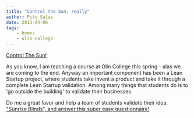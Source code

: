 ```yaml
---
title: "Control the Sun, really"
author: Pito Salas
date: 2013-04-06
tags:
    - homes
    - olin-college
---
```




[Control The Sun!](<http://www.mylanderpages.com/sunrise_blinds/olin>)

As you know, I am teaching a course at Olin College this spring - alas we are
coming to the end. Anyway an important component has been a Lean Startup
project, where students take invent a product and take it through a complete
Lean Startup validation. Among many things that students do is to 'go outside
the building' to validate their businesses.

Do me a great favor and help a team of students validate their idea,[ "Sunrise
Blinds", and answer this super easy
questionnaire!](<http://www.mylanderpages.com/sunrise_blinds/olin>)


